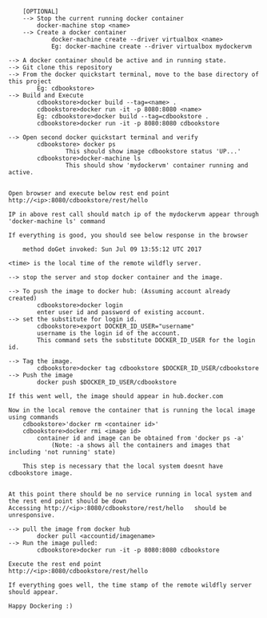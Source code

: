 		[OPTIONAL]
		--> Stop the current running docker container
			docker-machine stop <name>
		--> Create a docker container
				docker-machine create --driver virtualbox <name>
				Eg: docker-machine create --driver virtualbox mydockervm
	
	--> A docker container should be active and in running state.
	--> Git clone this repository
	--> From the docker quickstart terminal, move to the base directory of this project
			Eg: cdbookstore>
	--> Build and Execute
			cdbookstore>docker build --tag=<name> .
			cdbookstore>docker run -it -p 8080:8080 <name>
			Eg: cdbookstore>docker build --tag=cdbookstore .
			cdbookstore>docker run -it -p 8080:8080 cdbookstore
	
	--> Open second docker quickstart terminal and verify 
			cdbookstore> docker ps
					This should show image cdbookstore status 'UP...'
			cdbookstore>docker-machine ls
					This should show 'mydockervm' container running and active.


	Open browser and execute below rest end point
	http://<ip>:8080/cdbookstore/rest/hello

	IP in above rest call should match ip of the mydockervm appear through 'docker-machine ls' command

	If everything is good, you should see below response in the browser

		method doGet invoked: Sun Jul 09 13:55:12 UTC 2017

	<time> is the local time of the remote wildfly server.

	--> stop the server and stop docker container and the image.

	-->	To push the image to docker hub: (Assuming account already created)
			cdbookstore>docker login
			enter user id and password of existing account.
	-->	set the substitute for login id.
			cdbookstore>export DOCKER_ID_USER="username"
			username is the login id of the account.
			This command sets the substitute DOCKER_ID_USER for the login id.

	-->	Tag the image.		
			cdbookstore>docker tag cdbookstore $DOCKER_ID_USER/cdbookstore
	--> Push the image
			docker push $DOCKER_ID_USER/cdbookstore

	If this went well, the image should appear in hub.docker.com

	Now in the local remove the container that is running the local image using commands
		cdbookstore>'docker rm <container id>'		
		cdbookstore>docker rmi <image id>
			container id and image can be obtained from 'docker ps -a'
				(Note: -a shows all the containers and images that including 'not running' state)

		This step is necessary that the local system doesnt have cdbookstore image.


	At this point there should be no service running in local system and the rest end point should be down
	Accessing http://<ip>:8080/cdbookstore/rest/hello	should be unresponsive.

	--> pull the image from docker hub
			docker pull <accountid/imagename>
	--> Run the image pulled:
			cdbookstore>docker run -it -p 8080:8080 cdbookstore

	Execute the rest end point
	http://<ip>:8080/cdbookstore/rest/hello		

	If everything goes well, the time stamp of the remote wildfly server should appear.

	Happy Dockering :)

